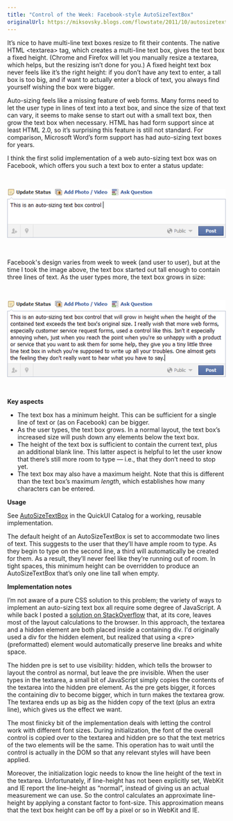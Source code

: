 ```yaml
---
title: "Control of the Week: Facebook-style AutoSizeTextBox"
originalUrl: https://miksovsky.blogs.com/flowstate/2011/10/autosizetextbox.html
---
```


<p>
  It’s nice to have multi-line text boxes resize to fit their contents. The
  native HTML &lt;textarea&gt; tag, which creates a multi-line text box, gives
  the text box a fixed height. (Chrome and Firefox will let you manually resize
  a textarea, which helps, but the resizing isn’t done for you.) A fixed height
  text box never feels like it’s the right height: if you don’t have any text to
  enter, a tall box is too big, and if want to actually enter a block of text,
  you always find yourself wishing the box were bigger.
</p>
<p>
  Auto-sizing feels like a missing feature of web forms. Many forms need to let
  the user type in lines of text into a text box, and since the size of that
  text can vary, it seems to make sense to start out with a small text box, then
  grow the text box when necessary. HTML has had form support since at least
  HTML 2.0, so it’s surprising this feature is still not standard. For
  comparison, Microsoft Word’s form support has had auto-sizing text boxes for
  years.
</p>
<p>
  I think the first solid implementation of a web auto-sizing text box was on
  Facebook, which offers you such a text box to enter a status update:
</p>
<p>&#0160;</p>
<p>
  <img
    src="/images/flowstate/6a00d83451fb6769e201543619f653970c-pi.png"
    alt="Facebook Status Box"
  />
</p>
<p>&#0160;</p>
<p>
  Facebook&#39;s design varies from week to week (and user to user), but at the
  time I took the image above, the text box started out tall enough to contain
  three lines of text. As the user types more, the text box grows in size:
</p>
<p>&#0160;</p>
<p>
  <img
    src="/images/flowstate/6a00d83451fb6769e201543619f65d970c-pi.png"
    alt="Facebook Status Box (with more text)"
  />
</p>
<p>&#0160;</p>
<p><strong>Key aspects</strong></p>
<ul>
  <li>
    The text box has a minimum height. This can be sufficient for a single line
    of text or (as on Facebook) can be bigger.
  </li>
  <li>
    As the user types, the text box grows. In a normal layout, the text box’s
    increased size will push down any elements below the text box.
  </li>
  <li>
    The height of the text box is sufficient to contain the current text, plus
    an additional blank line. This latter aspect is helpful to let the user know
    that there’s still more room to type — i.e., that they don’t need to stop
    yet.
  </li>
  <li>
    The text box may also have a maximum height. Note that this is different
    than the text box’s maximum <em>length</em>, which establishes how many
    characters can be entered.
  </li>
</ul>
<p><strong>Usage</strong></p>
<p>
  See&#0160;<a
    href="https://quickui.org/catalog/default.html#page=AutoSizeTextBoxAbout"
    >AutoSizeTextBox</a
  >&#0160;in the QuickUI Catalog for a working, reusable implementation.
</p>
<p>
  The default height of an AutoSizeTextBox is set to accommodate two lines of
  text. This suggests to the user that they’ll have ample room to type. As they
  begin to type on the second line, a third will automatically be created for
  them. As a result, they’ll never feel like they’re running out of room. In
  tight spaces, this minimum height can be overridden to produce an
  AutoSizeTextBox that’s only one line tall when empty.
</p>
<p><strong>Implementation notes</strong></p>
<p>
  I’m not aware of a pure CSS solution to this problem; the variety of ways to
  implement an auto-sizing text box all require some degree of JavaScript. A
  while back I posted a
  <a
    href="http://stackoverflow.com/questions/7477/autosizing-textarea/2032642#2032642"
    >solution on StackOverflow</a
  >
  that, at its core, leaves most of the layout calculations to the browser. In
  this approach, the textarea and a hidden element are both placed inside a
  containing div. I&#39;d originally used a div for the hidden element, but
  realized that using a &lt;pre&gt; (preformatted) element would automatically
  preserve line breaks and white space.
</p>
<p>
  The hidden pre is set to use visibility: hidden, which tells the browser to
  layout the control as normal, but leave the pre invisible.&#0160;When the user
  types in the textarea, a small bit of JavaScript simply copies the contents of
  the textarea into the hidden pre element. As the pre gets bigger, it forces
  the containing div to become bigger, which in turn makes the textarea grow.
  The textarea ends up as big as the hidden copy of the text (plus an extra
  line), which gives us the effect we want.
</p>
<p>
  The most finicky bit of the implementation deals with letting the control work
  with different font sizes. During initialization, the font of the overall
  control is copied over to the textarea and hidden pre so that the text metrics
  of the two elements will be the same. This operation has to wait until the
  control is actually in the DOM so that any relevant styles will have been
  applied.
</p>
<p>
  Moreover, the initialization logic needs to know the line height of the text
  in the textarea. Unfortunately, if line-height has not been explicitly set,
  WebKit and IE report the line-height as “normal”, instead of giving us an
  actual measurement we can use. So the control calculates an approximate
  line-height by applying a constant factor to font-size. This approximation
  means that the text box height can be off by a pixel or so in WebKit and IE.
</p>
